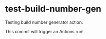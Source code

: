 # test-build-number-gen
Testing build number generator action.

This commit will trigger an Actions run!
